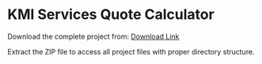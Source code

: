 # KMI Services Quote Calculator

Download the complete project from: [Download Link](https://drive.google.com/file/d/1lozRIKRkZdif1VUs3Czfh4xsqrfTdCKj/view?usp=drive_link)

Extract the ZIP file to access all project files with proper directory structure.
